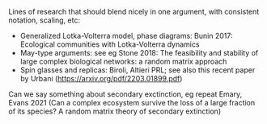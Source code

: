 Lines of research that should blend nicely in one argument, with consistent notation, scaling, etc:

- Generalized Lotka-Volterra model, phase diagrams: Bunin 2017: Ecological communities with Lotka-Volterra dynamics
- May-type arguments: see eg Stone 2018: The feasibility and stability of large complex biological networks: a random matrix approach
- Spin glasses and replicas: Biroli, Altieri PRL; see also this recent paper by Urbani (https://arxiv.org/pdf/2203.01899.pdf)

Can we say something about secondary exctinction, eg repeat Emary, Evans 2021 (Can a complex ecosystem survive the loss of a large fraction of its species? A random matrix theory of secondary extinction)